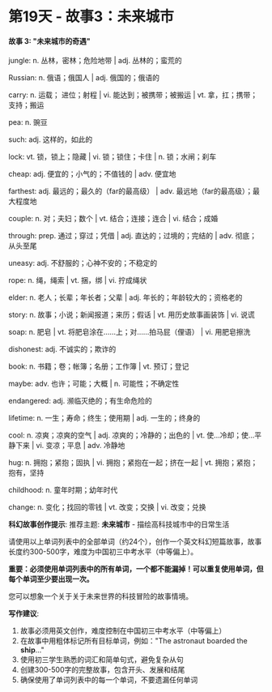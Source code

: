 # 第19天 - 故事3：未来城市

#### 故事 3: "未来城市的奇遇"

jungle: n. 丛林，密林；危险地带 | adj. 丛林的；蛮荒的

Russian: n. 俄语；俄国人 | adj. 俄国的；俄语的

carry: n. 运载； 进位；射程 | vi. 能达到；被携带；被搬运 | vt. 拿，扛；携带；支持；搬运

pea: n. 豌豆

such: adj. 这样的，如此的

lock: vt. 锁，锁上；隐藏 | vi. 锁；锁住；卡住 | n. 锁；水闸；刹车

cheap: adj. 便宜的；小气的；不值钱的 | adv. 便宜地

farthest: adj. 最远的；最久的（far的最高级） | adv. 最远地（far的最高级）；最大程度地

couple: n. 对；夫妇；数个 | vt. 结合；连接；连合 | vi. 结合；成婚

through: prep. 通过；穿过；凭借 | adj. 直达的；过境的；完结的 | adv. 彻底；从头至尾

uneasy: adj. 不舒服的；心神不安的；不稳定的

rope: n. 绳，绳索 | vt. 捆，绑 | vi. 拧成绳状

elder: n. 老人；长辈；年长者；父辈 | adj. 年长的；年龄较大的；资格老的

story: n. 故事；小说；新闻报道；来历；假话 | vt. 用历史故事画装饰 | vi. 说谎

soap: n. 肥皂 | vt. 将肥皂涂在……上；对……拍马屁（俚语） | vi. 用肥皂擦洗

dishonest: adj. 不诚实的；欺诈的

book: n. 书籍；卷；帐簿；名册；工作簿 | vt. 预订；登记

maybe: adv. 也许；可能；大概 | n. 可能性；不确定性

endangered: adj. 濒临灭绝的；有生命危险的

lifetime: n. 一生；寿命；终生；使用期 | adj. 一生的；终身的

cool: n. 凉爽；凉爽的空气 | adj. 凉爽的；冷静的；出色的 | vt. 使…冷却；使…平静下来 | vi. 变凉；平息 | adv. 冷静地

hug: n. 拥抱；紧抱；固执 | vi. 拥抱；紧抱在一起；挤在一起 | vt. 拥抱；紧抱；抱有，坚持

childhood: n. 童年时期；幼年时代

change: n. 变化；找回的零钱 | vt. 改变；交换 | vi. 改变；兑换

**科幻故事创作提示**:
推荐主题: **未来城市** - 描绘高科技城市中的日常生活

请使用以上单词列表中的全部单词（约24个），创作一个英文科幻短篇故事，故事长度约300-500字，难度为中国初三中考水平（中等偏上）。

**重要：必须使用单词列表中的所有单词，一个都不能漏掉！可以重复使用单词，但每个单词至少要出现一次。**

您可以想象一个关于关于未来世界的科技冒险的故事情境。

**写作建议**: 
1. 故事必须用英文创作，难度控制在中国初三中考水平（中等偏上）
2. 在故事中用粗体标记所有目标单词，例如："The astronaut boarded the **ship**..."
3. 使用初三学生熟悉的词汇和简单句式，避免复杂从句
4. 创建300-500字的完整故事，包含开头、发展和结尾
5. 确保使用了单词列表中的每一个单词，不要遗漏任何单词
